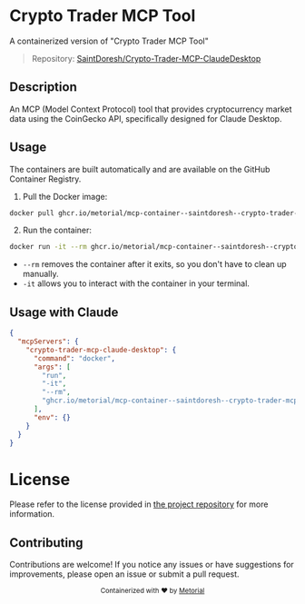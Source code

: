 
# Crypto Trader MCP Tool

A containerized version of "Crypto Trader MCP Tool"

> Repository: [SaintDoresh/Crypto-Trader-MCP-ClaudeDesktop](https://github.com/SaintDoresh/Crypto-Trader-MCP-ClaudeDesktop)

## Description

An MCP (Model Context Protocol) tool that provides cryptocurrency market data using the CoinGecko API, specifically designed for Claude Desktop.


## Usage

The containers are built automatically and are available on the GitHub Container Registry.

1. Pull the Docker image:

```bash
docker pull ghcr.io/metorial/mcp-container--saintdoresh--crypto-trader-mcp-claudedesktop--crypto-trader-mcp-claude-desktop
```

2. Run the container:

```bash
docker run -it --rm ghcr.io/metorial/mcp-container--saintdoresh--crypto-trader-mcp-claudedesktop--crypto-trader-mcp-claude-desktop 
```

- `--rm` removes the container after it exits, so you don't have to clean up manually.
- `-it` allows you to interact with the container in your terminal.



## Usage with Claude

```json
{
  "mcpServers": {
    "crypto-trader-mcp-claude-desktop": {
      "command": "docker",
      "args": [
        "run",
        "-it",
        "--rm",
        "ghcr.io/metorial/mcp-container--saintdoresh--crypto-trader-mcp-claudedesktop--crypto-trader-mcp-claude-desktop"
      ],
      "env": {}
    }
  }
}
```

# License

Please refer to the license provided in [the project repository](https://github.com/SaintDoresh/Crypto-Trader-MCP-ClaudeDesktop) for more information.

## Contributing

Contributions are welcome! If you notice any issues or have suggestions for improvements, please open an issue or submit a pull request.

<div align="center">
  <sub>Containerized with ❤️ by <a href="https://metorial.com">Metorial</a></sub>
</div>
  